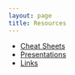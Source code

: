 ```yaml
---
layout: page
title: Resources
---
```


* [Cheat Sheets](/resources/cheat-sheets/)
* [Presentations](/resources/presentations/)
* [Links](/resources/links/)
